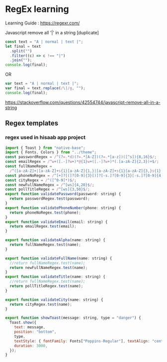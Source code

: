 # RegEx learning

Learning Guide : https://regexr.com/

Javascript remove all '|' in a string [duplicate]

```jsx showLineNumbers
const text = "A | normal | text |";
let final = text
  .split("")
  .filter((c) => c !== "|")
  .join("");
console.log(final);
```

OR

```jsx showLineNumbers
var text = "A | normal | text |";
var final = text.replace(/\|/g, "");
console.log(final);
```

https://stackoverflow.com/questions/42554744/javascript-remove-all-in-a-string

## Regex templates

### regex used in hisaab app project

```jsx showLineNumbers
import { Toast } from "native-base";
import { Fonts, Colors } from "../theme";
const passwordRegex = /^(?=.*d)(?=.*[A-Z])(?=.*[a-z])([^s]){8,16}$/;
const emailRegex = /^w+([.-]?w+)*@{1}w+([.-]?w+)*(.[a-zA-Z]{2,3})+$/;
const fullNameRegex =
  /^([a-zA-Z]+|[a-zA-Z]+s{1}[a-zA-Z]{1,}|[a-zA-Z]+s{1}[a-zA-Z]{3,}s{1}[a-zA-Z]{1,})$/;
const phoneNoRegex = /^[+]?[(]?[0-9]{3}[)]?[-s.]?[0-9]{3}[-s.]?[0-9]{4,6}$/im;
const cityRegex = /^([^0-9]*)$/;
const newFullNameRegex = /^[ws]{4,20}$/;
const pollTitleRegex = /^[ws]{3,50}$/;
export function validatePassword(password: string) {
  return passwordRegex.test(password);
}
export function validatePhoneNumber(phone: string) {
  return phoneNoRegex.test(phone);
}
export function validateEmail(email: string) {
  return emailRegex.test(email);
}

export function validateAlpha(name: string) {
  return fullNameRegex.test(name);
}

export function validateFullName(name: string) {
  //return fullNameRegex.test(name);
  return newFullNameRegex.test(name);
}
export function validateTitle(name: string) {
  //return fullNameRegex.test(name);
  return pollTitleRegex.test(name);
}

export function validateCity(name: string) {
  return cityRegex.test(name);
}

export function showToast(message: string, type = "danger") {
  Toast.show({
    text: message,
    position: "bottom",
    type,
    textStyle: { fontFamily: Fonts["Poppins-Regular"], textAlign: "center" },
    duration: 3000,
  });
}
```

